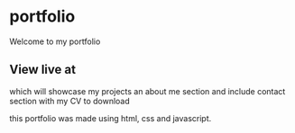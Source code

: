 # portfolio
Welcome to my portfolio 

## View live at


which will showcase my projects 
an about me section 
and include contact section with my CV to download 

this portfolio was made using html, css and javascript.
